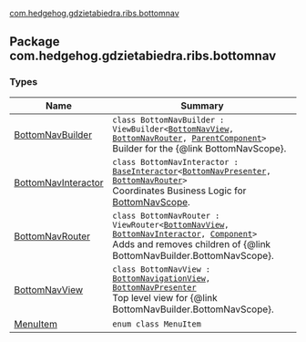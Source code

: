 [com.hedgehog.gdzietabiedra.ribs.bottomnav](./index.md)

## Package com.hedgehog.gdzietabiedra.ribs.bottomnav

### Types

| Name | Summary |
|---|---|
| [BottomNavBuilder](-bottom-nav-builder/index.md) | `class BottomNavBuilder : ViewBuilder<`[`BottomNavView`](-bottom-nav-view/index.md)`, `[`BottomNavRouter`](-bottom-nav-router/index.md)`, `[`ParentComponent`](-bottom-nav-builder/-parent-component/index.md)`>`<br>Builder for the {@link BottomNavScope}. |
| [BottomNavInteractor](-bottom-nav-interactor/index.md) | `class BottomNavInteractor : `[`BaseInteractor`](../com.uber.rib.core/-base-interactor/index.md)`<`[`BottomNavPresenter`](-bottom-nav-interactor/-bottom-nav-presenter/index.md)`, `[`BottomNavRouter`](-bottom-nav-router/index.md)`>`<br>Coordinates Business Logic for [BottomNavScope](#). |
| [BottomNavRouter](-bottom-nav-router/index.md) | `class BottomNavRouter : ViewRouter<`[`BottomNavView`](-bottom-nav-view/index.md)`, `[`BottomNavInteractor`](-bottom-nav-interactor/index.md)`, `[`Component`](-bottom-nav-builder/-component/index.md)`>`<br>Adds and removes children of {@link BottomNavBuilder.BottomNavScope}. |
| [BottomNavView](-bottom-nav-view/index.md) | `class BottomNavView : `[`BottomNavigationView`](https://developer.android.com/reference/android/support/design/widget/BottomNavigationView.html)`, `[`BottomNavPresenter`](-bottom-nav-interactor/-bottom-nav-presenter/index.md)<br>Top level view for {@link BottomNavBuilder.BottomNavScope}. |
| [MenuItem](-menu-item/index.md) | `enum class MenuItem` |
